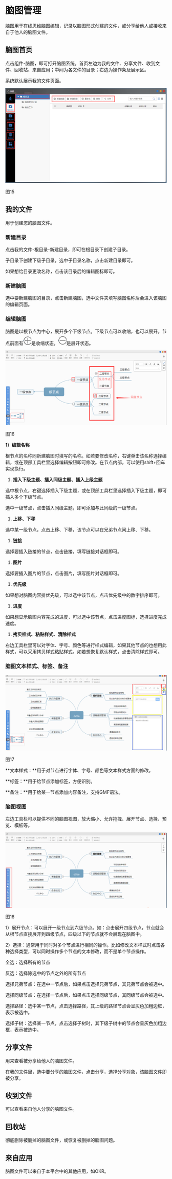 # 脑图管理

脑图用于在线思维脑图编辑，记录以脑图形式创建的文件，或分享给他人或接收来自于他人的脑图文件。

## 脑图首页

点击组件-脑图，即可打开脑图系统。首页左边为我的文件、分享文件、收到文件、回收站、来自应用；中间为各文件的目录；右边为操作条及展示区。

系统默认展示我的文件页面。

![](../.gitbook/assets/0%20%286%29.png)

图15

## 我的文件

 用于创建您的脑图文件。

### 新建目录

点击我的文件-根目录-新建目录，即可在根目录下创建子目录。

子目录下创建下级子目录，选中子目录名称，点击新建目录即可。

如果想给目录更改名称，点击该目录后的编辑图标即可。

### 新建脑图

选中要新建脑图的目录，点击新建脑图，选中文件夹填写脑图名称后会进入该脑图的编辑页面。

### 编辑脑图

脑图是以根节点为中心，展开多个下级节点。下级节点可以收缩，也可以展开。节点前面有![](../.gitbook/assets/1%20%2815%29.png)是收缩状态，![](../.gitbook/assets/2%20%282%29.png)是展开状态。

![](../.gitbook/assets/3%20%285%29.png)

图16

**1）编辑名称**

根节点的名称同新建脑图时填写的名称。如若要修改名称，右键单击该名称选择编辑，或在顶部工具栏里选择编辑按钮即可修改。在节点内部，可以使用shift+回车 实现换行。

1. **插入下级主题、插入同级主题、插入上级主题**

选中根节点，右键选择插入下级主题，或在顶部工具栏里选择插入下级主题，即可插入多个下级节点。

选中一级节点，点击插入同级主题，即可添加与此同级的一级节点。

1. **上移、下移**

选中某一级节点，点击上移、下移，该节点可以在兄弟节点间上移、下移。

1. **链接**

选择要插入链接的节点，点击链接，填写链接对话框即可。

1. **图片**

选择要插入图片的节点，点击图片，填写图片对话框即可。

1. **优先级**

如果想对脑图内容排优先级，可以选中该节点，点击优先级中的数字排序即可。

1. **进度**

如果想显示脑图内容完成的进度，可以选中该节点，点击进度图标，选择进度完成速度。

1. **拷贝样式、粘贴样式、清除样式**

右边工具栏里可以对字体、字号、颜色等进行样式编辑，如果其他节点的也想用此样式，可以采用拷贝样式粘贴样式。如若想恢复默认样式，点击清除样式即可。

### 脑图文本样式、标签、备注

![](../.gitbook/assets/4%20%289%29.png)

图17

**文本样式：**用于对节点进行字体、字号、颜色等文本样式方面的修改。

**标签：**用于给节点添加标签，方便识别。

**备注：**用于给某一节点添加内容备注，支持GMF语法。

### 脑图视图

左边工具栏可以提供不同的脑图视图，放大缩小、允许拖拽、展开节点、选择、预览、模板等。

![](../.gitbook/assets/5%20%286%29.png)

图18

1）展开节点：可以展开一级节点到六级节点。如：点击展开四级节点，节点就会从根节点直接展开到四级节点，四级以下的节点就不会展现在脑图中。

2）选择：通常用于同时对多个节点进行相同的操作。比如修改文本样式时点击各种选择类型，可以同时操作多个节点的文本修改，而不是单个节点操作。

全选：选择所有的节点

反选：选择除选中的节点之外的所有节点

选择兄弟节点：在选中一节点后，如果点击选择兄弟节点，其兄弟节点会被选中。

选择同级节点：在选择一节点后，如果点击选择同级节点，其同级节点会被选中。

选择路径：选中某一节点，点击选择路径，其上级的路径节点会呈灰色加粗边框，表示被选中。

选择子树：选择某一节点，点击选择子树时，其下级子树中的节点会呈灰色加粗边框，表示被选中。

## 分享文件

用来查看被分享给他人的脑图文件。

在我的文件里，选中要分享的脑图文件，点击分享，选择分享对象，该脑图文件即被分享。

## 收到文件

可以查看来自他人分享的脑图文件。

## 回收站

彻底删除被删掉的脑图文件，或恢复被删掉的脑图问题。

## 来自应用

脑图文件可以来自于本平台中的其他应用，如OKR。

